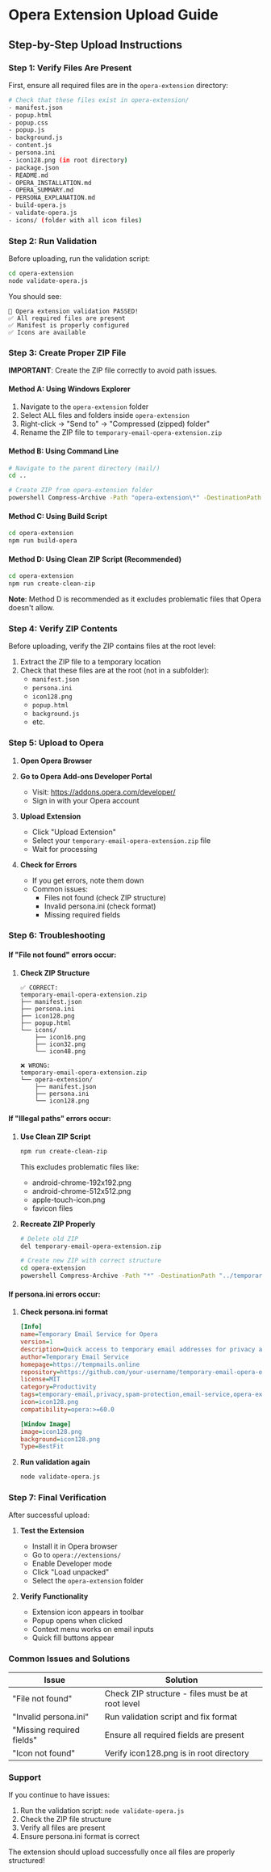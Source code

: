 # Opera Extension Upload Guide

## Step-by-Step Upload Instructions

### Step 1: Verify Files Are Present

First, ensure all required files are in the `opera-extension` directory:

```bash
# Check that these files exist in opera-extension/
- manifest.json
- popup.html
- popup.css
- popup.js
- background.js
- content.js
- persona.ini
- icon128.png (in root directory)
- package.json
- README.md
- OPERA_INSTALLATION.md
- OPERA_SUMMARY.md
- PERSONA_EXPLANATION.md
- build-opera.js
- validate-opera.js
- icons/ (folder with all icon files)
```

### Step 2: Run Validation

Before uploading, run the validation script:

```bash
cd opera-extension
node validate-opera.js
```

You should see:
```
🎉 Opera extension validation PASSED!
✅ All required files are present
✅ Manifest is properly configured
✅ Icons are available
```

### Step 3: Create Proper ZIP File

**IMPORTANT**: Create the ZIP file correctly to avoid path issues.

#### Method A: Using Windows Explorer
1. Navigate to the `opera-extension` folder
2. Select ALL files and folders inside `opera-extension`
3. Right-click → "Send to" → "Compressed (zipped) folder"
4. Rename the ZIP file to `temporary-email-opera-extension.zip`

#### Method B: Using Command Line
```bash
# Navigate to the parent directory (mail/)
cd ..

# Create ZIP from opera-extension folder
powershell Compress-Archive -Path "opera-extension\*" -DestinationPath "temporary-email-opera-extension.zip"
```

#### Method C: Using Build Script
```bash
cd opera-extension
npm run build-opera
```

#### Method D: Using Clean ZIP Script (Recommended)
```bash
cd opera-extension
npm run create-clean-zip
```

**Note**: Method D is recommended as it excludes problematic files that Opera doesn't allow.

### Step 4: Verify ZIP Contents

Before uploading, verify the ZIP contains files at the root level:

1. Extract the ZIP file to a temporary location
2. Check that these files are at the root (not in a subfolder):
   - `manifest.json`
   - `persona.ini`
   - `icon128.png`
   - `popup.html`
   - `background.js`
   - etc.

### Step 5: Upload to Opera

1. **Open Opera Browser**
2. **Go to Opera Add-ons Developer Portal**
   - Visit: https://addons.opera.com/developer/
   - Sign in with your Opera account

3. **Upload Extension**
   - Click "Upload Extension"
   - Select your `temporary-email-opera-extension.zip` file
   - Wait for processing

4. **Check for Errors**
   - If you get errors, note them down
   - Common issues:
     - Files not found (check ZIP structure)
     - Invalid persona.ini (check format)
     - Missing required fields

### Step 6: Troubleshooting

#### If "File not found" errors occur:

1. **Check ZIP Structure**
   ```
   ✅ CORRECT:
   temporary-email-opera-extension.zip
   ├── manifest.json
   ├── persona.ini
   ├── icon128.png
   ├── popup.html
   └── icons/
       ├── icon16.png
       ├── icon32.png
       └── icon48.png

   ❌ WRONG:
   temporary-email-opera-extension.zip
   └── opera-extension/
       ├── manifest.json
       ├── persona.ini
       └── icon128.png
   ```

#### If "Illegal paths" errors occur:

1. **Use Clean ZIP Script**
   ```bash
   npm run create-clean-zip
   ```
   This excludes problematic files like:
   - android-chrome-192x192.png
   - android-chrome-512x512.png
   - apple-touch-icon.png
   - favicon files

2. **Recreate ZIP Properly**
   ```bash
   # Delete old ZIP
   del temporary-email-opera-extension.zip

   # Create new ZIP with correct structure
   cd opera-extension
   powershell Compress-Archive -Path "*" -DestinationPath "../temporary-email-opera-extension.zip"
   ```

#### If persona.ini errors occur:

1. **Check persona.ini format**
   ```ini
   [Info]
   name=Temporary Email Service for Opera
   version=1
   description=Quick access to temporary email addresses for privacy and spam protection - Opera Edition
   author=Temporary Email Service
   homepage=https://tempmails.online
   repository=https://github.com/your-username/temporary-email-opera-extension
   license=MIT
   category=Productivity
   tags=temporary-email,privacy,spam-protection,email-service,opera-extension
   icon=icon128.png
   compatibility=opera:>=60.0

   [Window Image]
   image=icon128.png
   background=icon128.png
   Type=BestFit
   ```

2. **Run validation again**
   ```bash
   node validate-opera.js
   ```

### Step 7: Final Verification

After successful upload:

1. **Test the Extension**
   - Install it in Opera browser
   - Go to `opera://extensions/`
   - Enable Developer mode
   - Click "Load unpacked"
   - Select the `opera-extension` folder

2. **Verify Functionality**
   - Extension icon appears in toolbar
   - Popup opens when clicked
   - Context menu works on email inputs
   - Quick fill buttons appear

### Common Issues and Solutions

| Issue | Solution |
|-------|----------|
| "File not found" | Check ZIP structure - files must be at root level |
| "Invalid persona.ini" | Run validation script and fix format |
| "Missing required fields" | Ensure all required fields are present |
| "Icon not found" | Verify icon128.png is in root directory |

### Support

If you continue to have issues:

1. Run the validation script: `node validate-opera.js`
2. Check the ZIP file structure
3. Verify all files are present
4. Ensure persona.ini format is correct

The extension should upload successfully once all files are properly structured! 